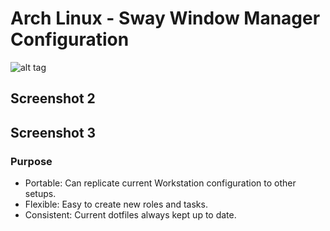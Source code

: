 # Arch Linux - Sway Window Manager Configuration

![alt tag](https://github.com/charliedalldorf/dotfiles/blob/master/screenshots/ss1.png)

## Screenshot 2

## Screenshot 3

### Purpose

* Portable: Can replicate current Workstation configuration to other setups.
* Flexible: Easy to create new roles and tasks.
* Consistent: Current dotfiles always kept up to date.